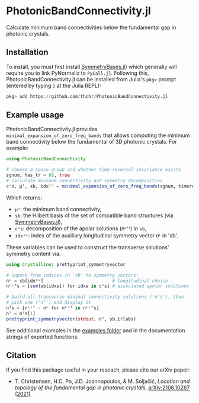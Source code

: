# PhotonicBandConnectivity.jl

Calculate minimum band connectivities below the fundamental gap in photonic crystals.

## Installation

To install, you must first install [SymmetryBases.jl](https://github.com/thchr/SymmetryBases.jl)) which generally will require you to link PyNormaliz to `PyCall.jl`. Following this, PhotonicBandConnectivity.jl can be installed from Julia's `pkg>` prompt (entered by typing `]` at the Julia REPL):

```jl
pkg> add https://github.com/thchr/PhotonicBandConnectivity.jl
```

## Example usage

PhotonicBandConnectivity.jl provides `minimal_expansion_of_zero_freq_bands` that allows computing the minimum band connectivity below the fundamental of 3D photonic crystals. For example:
```jl
using PhotonicBandConnectivity

# choose a space group and whether time-reversal invariance exists
sgnum, has_tr = 86, true
# calculate minimum connectivity and symmetry decomposition
cⁱs, μᵀ, sb, idx¹ᴸ = minimal_expansion_of_zero_freq_bands(sgnum, timereversal=has_tr)
```

Which returns:
- `μᵀ`: the minimum band connectivity,
- `sb`: the Hilbert basis of the set of compatible band structures (via [SymmetryBases.jl](https://github.com/thchr/SymmetryBases.jl)),
- `cⁱs`: decomposition of the apolar solutions (nᴸ⁺ᵀ) in `sb`,
- `idx¹ᴸ`: index of the auxiliary longitudinal symmetry vector nᴸ in 'sb'.

These variables can be used to construct the transverse solutions' symmetry content via:

```jl
using Crystalline: prettyprint_symmetryvector

# unpack from indices in 'sb' to symmetry vectors:
nᴸ = sb[idx¹ᴸ]                          # longitudinal choice
nᴸ⁺ᵀs = [sum(sb[idxs]) for idxs in cⁱs] # associated apolar solutions

# build all transverse minimal connectivity solutions ('nᵀs'), then
# pick one ('nᵀ') and display it
nᵀs = [nᴸ⁺ᵀ - nᴸ for nᴸ⁺ᵀ in nᴸ⁺ᵀs]
nᵀ = nᵀs[1]
prettyprint_symmetryvector(stdout, nᵀ, sb.irlabs)
```

See additional examples in the [examples folder](https://github.com/thchr/PhotonicBandConnectivity.jl/tree/master/examples) and in the documentation strings of exported functions.


## Citation

If you find this package useful in your reseach, please cite our arXiv paper:

- T. Christensen, H.C. Po, J.D. Joannopoulos, & M. Soljačić, *Location and topology of the fundamental gap in photonic crystals*, [arXiv:2106.10267 (2021)](https://arxiv.org/abs/2106.10267)
